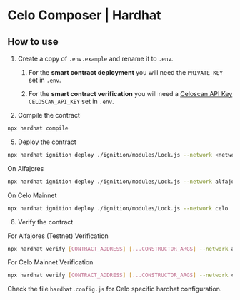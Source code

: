 # Celo Composer | Hardhat

## How to use

1. Create a copy of `.env.example` and rename it to `.env`.

   1. For the **smart contract deployment** you will need the `PRIVATE_KEY` set in `.env`.

   2. For the **smart contract verification** you will need a [Celoscan API Key](https://celoscan.io/myapikey) `CELOSCAN_API_KEY` set in `.env`.

2. Compile the contract 

```bash
npx hardhat compile
```

5. Deploy the contract

```bash
npx hardhat ignition deploy ./ignition/modules/Lock.js --network <network-name>
```

On Alfajores

```bash
npx hardhat ignition deploy ./ignition/modules/Lock.js --network alfajores
```


On Celo Mainnet

```bash
npx hardhat ignition deploy ./ignition/modules/Lock.js --network celo
```

6. Verify the contract

For Alfajores (Testnet) Verification

```bash
npx hardhat verify [CONTRACT_ADDRESS] [...CONSTRUCTOR_ARGS] --network alfajores
```

For Celo Mainnet Verification

```bash
npx hardhat verify [CONTRACT_ADDRESS] [...CONSTRUCTOR_ARGS] --network celo
```

Check the file `hardhat.config.js` for Celo specific hardhat configuration.
